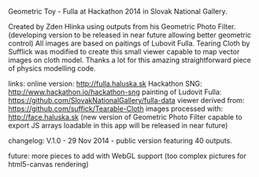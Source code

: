 
Geometric Toy - Fulla at Hackathon 2014 in Slovak National Gallery.

Created by Zden Hlinka using outputs from his Geometric Photo Filter.
(developing version to be released in near future allowing better geometric control)
All images are based on paitings of Lubovit Fulla.
Tearing Cloth by Sufflick was modified to create this small viewer capable
to map vector images on cloth model. Thanks a lot for this amazing straightforward
piece of physics modelling code.

links:
online version: http://fulla.haluska.sk
Hackathon SNG: http://www.hackathon.io/hackathon-sng
painting of Ludovit Fulla: https://github.com/SlovakNationalGallery/fulla-data
viewer derived from: https://github.com/suffick/Tearable-Cloth
images processed with: http://face.haluska.sk
(new version of Geometric Photo Filter capable to export JS arrays loadable
in this app will be released in near future)

changelog:
V.1.0 - 29 Nov 2014 - public version featuring 40 outputs.

future:
more pieces to add with WebGL support (too complex pictures for html5-canvas rendering)